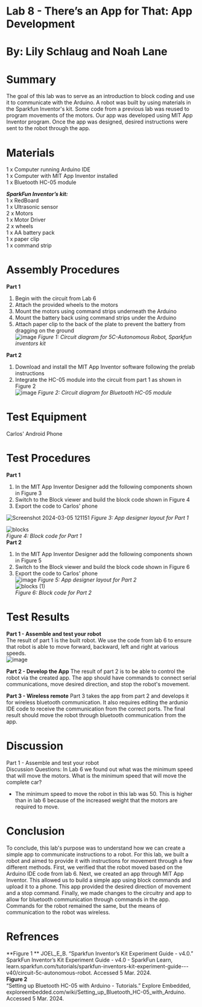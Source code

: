 
# Lab 8 - There’s an App for That: App Development

# By: Lily Schlaug and Noah Lane  
# Summary
The goal of this lab was to serve as an introduction to block coding and use it to communicate with the Arduino. A robot was built by using materials in the Sparkfun Inventor's kit. Some code from a previous lab was reused to program movements of the motors. Our app was developed using MIT App Inventor program. Once the app was designed, desired instructions were sent to the robot through the app. 

# Materials  
1 x Computer running Arduino IDE  
1 x Computer with MIT App Inventor installed  
1 x Bluetooth HC-05 module 
   
***SparkFun Inventor’s kit:***   
1 x RedBoard  
1 x Ultrasonic sensor  
2 x Motors  
1 x Motor Driver  
2 x wheels  
1 x AA battery pack  
1 x paper clip  
1 x command strip    
# Assembly Procedures
**Part 1**
1. Begin with the circuit from Lab 6
2. Attach the provided wheels to the motors
3. Mount the motors using command strips underneath the Arduino
4. Mount the battery back using command strips under the Arduino
5. Attach paper clip to the back of the plate to prevent the battery from dragging on the ground   
![image](https://github.com/npla225/BAE305-SP24-Lab8/assets/156371043/b7e2982f-91c6-4f99-9d8d-bba99cd70b05)
_Figure 1: Circuit diagram for 5C-Autonomous Robot, Sparkfun inventors kit_  

**Part 2**
1. Download and install the MIT App Inventor software following the prelab instructions
2. Integrate the HC-05 module into the circuit from part 1 as shown in Figure 2  
![image](https://github.com/npla225/BAE305-SP24-Lab8/assets/156371043/e854272a-f8eb-46db-9e41-d8038055443d)
_Figure 2: Circuit diagram for Bluetooth HC-05 module_

# Test Equipment
Carlos' Android Phone
# Test Procedures  
**Part 1**  
1. In the MIT App Inventor Designer add the following components shown in Figure 3
2. Switch to the Block viewer and build the block code shown in Figure 4
3. Export the code to Carlos' phone

![Screenshot 2024-03-05 121151](https://github.com/npla225/BAE305-SP24-Lab8/assets/156371043/37b9fa8f-ceab-4cee-87c1-b3fa0babbd90)
_Figure 3: App designer layout for Part 1_

![blocks](https://github.com/npla225/BAE305-SP24-Lab8/assets/156371043/eecc9c7f-635e-4ee4-81de-25efd3fb487d)  
_Figure 4: Block code for Part 1_  
**Part 2**

1. In the MIT App Inventor Designer add the following components shown in Figure 5
2. Switch to the Block viewer and build the block code shown in Figure 6
3. Export the code to Carlos' phone  
![image](https://github.com/npla225/BAE305-SP24-Lab8/assets/156371043/7281bd92-46b1-49d5-ab23-3326599977c4)
_Figure 5: App designer layout for Part 2_  
![blocks (1)](https://github.com/npla225/BAE305-SP24-Lab8/assets/156371043/54337340-5f79-41f1-9b1f-03371d2520da)  
_Figure 6: Block code for Part 2_  

# Test Results    
**Part 1 - Assemble and test your robot**    
The result of part 1 is the built robot. We use the code from lab 6 to ensure that robot is able to move forward, backward, left and right at various speeds.    
![image](https://github.com/npla225/BAE305-SP24-Lab8/assets/156371115/cf0a69de-1d84-49e4-ba41-19b466ec758f)

**Part 2 - Develop the App** 
The result of part 2 is to be able to control the robot via the created app. The app should have commands to connect serial communications, move desired direction, and stop the robot's movement. 

**Part 3 - Wireless remote** 
Part 3 takes the app from part 2 and develops it for wireless bluetooth communication. It also requires editing the ardunio IDE code to receive the communication from the correct ports. The final result should move the robot through bluetooth communication from the app.    

# Discussion    
Part 1 - Assemble and test your robot    
Discussion Questions: In Lab 6 we found out what was the minimum speed that will move the motors. What is the minimum speed that will move the complete car?    
- The minimum speed to move the robot in this lab was 50. This is higher than in lab 6 because of the increased weight that the motors are required to move.    

# Conclusion
To conclude, this lab's purpose was to understand how we can create a simple app to communicate instructions to a robot. For this lab, we built a robot and aimed to provide it with instructions for movement through a few different methods. First, we verified that the robot moved based on the Arduino IDE code from lab 6. Next, we created an app through MIT App Inventor. This allowed us to build a simple app using block commands and upload it to a phone. This app provided the desired direction of movement and a stop command. Finally, we made changes to the circuitry and app to allow for bluetooth communication through commands in the app. Commands for the robot remained the same, but the means of communication to the robot was wireless. 

# Refrences 
**Figure 1 ** 
JOEL_E_B. “Sparkfun Inventor’s Kit Experiment Guide - v4.0.” SparkFun Inventor’s Kit Experiment Guide - v4.0 - SparkFun Learn, learn.sparkfun.com/tutorials/sparkfun-inventors-kit-experiment-guide---v40/circuit-5c-autonomous-robot. Accessed 5 Mar. 2024.  
**Figure 2**  
“Setting up Bluetooth HC-05 with Arduino - Tutorials.” Explore Embedded, exploreembedded.com/wiki/Setting_up_Bluetooth_HC-05_with_Arduino. Accessed 5 Mar. 2024. 